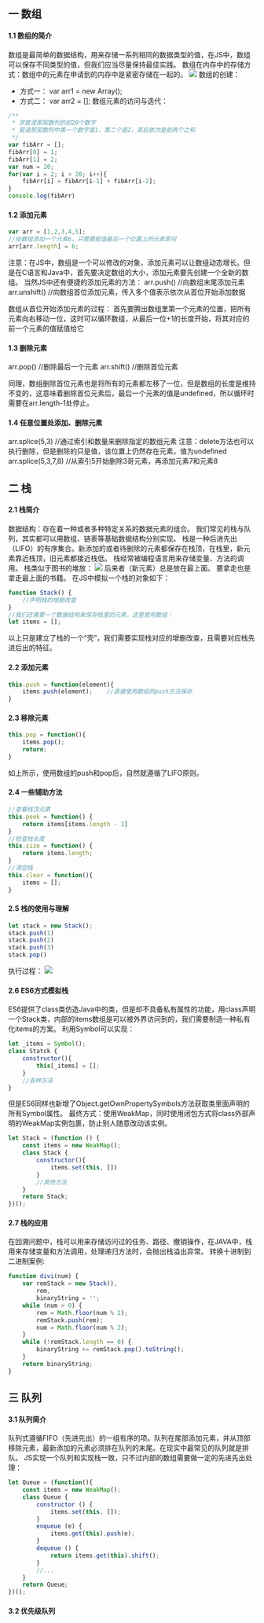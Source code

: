 ## 一 数组
#### 1.1 数组的简介
数组是最简单的数据结构，用来存储一系列相同的数据类型的值，在JS中，数组可以保存不同类型的值，但我们应当尽量保持最佳实践。
数组在内存中的存储方式：数组中的元素在申请到的内存中是紧密存储在一起的。
![](/images/数据结构与算法/js-01.png)
数组的创建：
- 方式一： var arr1 = new Array();
- 方式二： var arr2 = [];
数组元素的访问与迭代：
```JavaScript
/**
 * 求斐波那契数列的前20个数字
 * 斐波那契数列中第一个数字是1，第二个是2，其后依次是前两个之和
 */
var fibArr = [];
fibArr[0] = 1;
fibArr[1] = 2;
var num = 20;
for(var i = 2; i < 20; i++){
    fibArr[i] = fibArr[i-1] + fibArr[i-2];
}
console.log(fibArr)
```
#### 1.2 添加元素
```JavaScript
var arr = [1,2,3,4,5];
//给数组添加一个元素6，只需要赋值最后一个位置上的元素即可
arr[arr.length] = 6;
```
注意：在JS中，数组是一个可以修改的对象，添加元素可以让数组动态增长。但是在C语言和Java中，首先要决定数组的大小，添加元素要先创建一个全新的数组。
当然JS中还有便捷的添加元素的方法：
arr.push()      //向数组末尾添加元素
arr.unshift()   //向数组首位添加元素，传入多个值表示依次从首位开始添加数据

数组从首位开始添加元素的过程：
首先要腾出数组里第一个元素的位置，把所有元素向右移动一位，这时可以循环数组，从最后一位+1的长度开始，将其对应的前一个元素的值赋值给它
#### 1.3 删除元素
arr.pop()       //删除最后一个元素
arr.shift()     //删除首位元素

同理，数组删除首位元素也是将所有的元素都左移了一位，但是数组的长度是维持不变的，这意味着删除首位元素后，最后一个元素的值是undefined，所以循环时需要在arr.length-1处停止。
#### 1.4 任意位置处添加、删除元素
arr.splice(5,3)  //通过索引和数量来删除指定的数组元素
注意：delete方法也可以执行删除，但是删除的只是值，该位置上仍然存在元素，值为undefined
arr.splice(5,3,7,8) //从索引5开始删除3哥元素，再添加元素7和元素8
## 二 栈
#### 2.1 栈简介
数据结构：存在着一种或者多种特定关系的数据元素的组合。
我们常见的栈与队列，其实都可以用数组、链表等基础数据结构分别实现。
栈是一种后进先出（LIFO）的有序集合。新添加的或者待删除的元素都保存在栈顶，在栈里，新元素靠近栈顶，旧元素都接近栈低。
栈经常被编程语言用来存储变量、方法的调用。
栈类似于图书的堆放：
![](/images/数据结构与算法/js-02.jpeg)
后来者（新元素）总是放在最上面。
要拿走也是拿走最上面的书籍。
在JS中模拟一个栈的对象如下：
```JavaScript
function Stack() {
    //声明栈的增删改查
}
//我们还需要一个数据结构来保存栈里的元素，这里使用数组：
let items = [];
```
以上只是建立了栈的一个“壳”，我们需要实现栈对应的增删改查，且需要对应栈先进后出的特征。
#### 2.2 添加元素
```JavaScript
this.push = function(element){
    items.push(element);    //直接使用数组的push方法保存
}
```
#### 2.3 移除元素
```JavaScript
this.pop = function(){
    items.pop();
    return;
}
```
如上所示，使用数组的push和pop后，自然就遵循了LIFO原则。
#### 2.4 一些辅助方法
```JavaScript
//查看栈顶元素
this.peek = function() {
    return items[items.length - 1]
}
//检查栈长度
this.size = function() {
    return items.length;
}
//清空栈
this.clear = function(){
    items = [];
}
```
#### 2.5 栈的使用与理解
```JavaScript
let stack = new Stack();
stack.push(1)
stack.push(2)
stack.push(3)
stack.pop()
```
执行过程：
![](/images/数据结构与算法/js-03.png)
#### 2.6 ES6方式模拟栈
ES6提供了class类仿造Java中的类，但是却不具备私有属性的功能，用class声明一个Stack类，内部的items数组是可以被外界访问到的，我们需要制造一种私有化items的方案。
利用Symbol可以实现：
```JavaScript
let _items = Symbol();
class Statck {
    constructor(){
        this[_items] = [];
    }
    //各种方法
}
```
但是ES6同样也新增了Object.getOwnPropertySymbols方法获取类里面声明的所有Symbol属性。
最终方式：使用WeakMap，同时使用闭包方式将class外部声明的WeakMap实例包裹，防止别人随意改动该实例。
```JavaScript
let Stack = (function () {
    const items = new WeakMap();
    class Stack {
        constructor(){
            items.set(this, [])
        }
        //其他方法
    }
    return Stack;
})();
```
#### 2.7 栈的应用
在回溯问题中，栈可以用来存储访问过的任务、路径、撤销操作，在JAVA中，栈用来存储变量和方法调用，处理递归方法时，会抛出栈溢出异常。
转换十进制到二进制案例:
```JavaScript
function divi(num) {
    var remStack = new Stack(),
        rem,
        binaryString = '';
    while (num > 0) {
        rem = Math.floor(num % 2);
        remStack.push(rem);
        num = Math.floor(num % 2);
    }
    while (!remStack.length == 0) {
        binaryString += remStack.pop().toString();
    }
    return binaryString;
}
```
## 三 队列
#### 3.1 队列简介
队列式遵循FIFO（先进先出）的一组有序的项。队列在尾部添加元素，并从顶部移除元素，最新添加的元素必须排在队列的末尾。在现实中最常见的队列就是排队。
JS实现一个队列和实现栈一致，只不过内部的数组需要做一定的先进先出处理：
```javascript
let Queue = (function(){
    const items = new WeakMap();
    class Queue {
        constructor () {
            items.set(this, []);
        }
        enqueue (e) {
            items.get(this).push(e);
        }
        dequeue () {
            return items.get(this).shift();
        }
        //...
    }
    return Queue;
})();
```
#### 3.2 优先级队列

